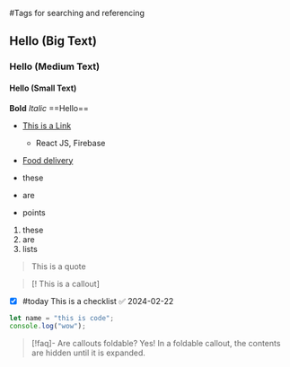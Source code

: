#Tags for searching and referencing

## Hello (Big Text)

### Hello (Medium Text)

#### Hello (Small Text)

**Bold**
*Italic*
==Hello==


-  [This is a Link](www.google.com)
	- React JS, Firebase
- [Food delivery](www.google.in)


- these
- are
- points

1. these 
2. are
3. lists

> This is a quote

> [! This is a callout]


- [x] #today This is a checklist ✅ 2024-02-22

```js
let name = "this is code";
console.log("wow");
```


> [!faq]- Are callouts foldable?
> Yes! In a foldable callout, the contents are hidden until it is expanded.





